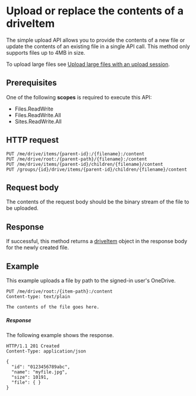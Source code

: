 # Upload or replace the contents of a driveItem

The simple upload API allows you to provide the contents of a new file or update the contents of an existing file in a single API call. 
This method only supports files up to 4MB in size.

To upload large files see [Upload large files with an upload session](item_createuploadsession.md).

## Prerequisites
One of the following **scopes** is required to execute this API:

* Files.ReadWrite
* Files.ReadWrite.All
* Sites.ReadWrite.All


## HTTP request
<!-- { "blockType": "ignored" } -->
```http
PUT /me/drive/items/{parent-id}:/{filename}:/content
PUT /me/drive/root:/{parent-path}/{filename}:/content
PUT /me/drive/items/{parent-id}/children/{filename}/content
PUT /groups/{id}/drive/items/{parent-id}/children/{filename}/content
```

## Request body
The contents of the request body should be the binary stream of the file to be
uploaded.

## Response
If successful, this method returns a [driveItem](../resources/driveitem.md) object
in the response body for the newly created file.

## Example
This example uploads a file by path to the signed-in user's OneDrive.

<!-- {
  "blockType": "request",
  "name": "upload_item"
}-->
```http
PUT /me/drive/root:/{item-path}:/content
Content-type: text/plain

The contents of the file goes here.
```

##### Response

The following example shows the response.

<!-- {
  "blockType": "response",
  "truncated": true,
  "@odata.type": "microsoft.graph.driveItem"
} -->
```http
HTTP/1.1 201 Created
Content-Type: application/json

{
  "id": "0123456789abc",
  "name": "myfile.jpg",
  "size": 10191,
  "file": { }
}
```

<!-- uuid: 8fcb5dbc-d5aa-4681-8e31-b001d5168d79
2015-10-25 14:57:30 UTC -->
<!-- {
  "type": "#page.annotation",
  "description": "Upload item",
  "keywords": "",
  "section": "documentation",
  "tocPath": ""
}-->
